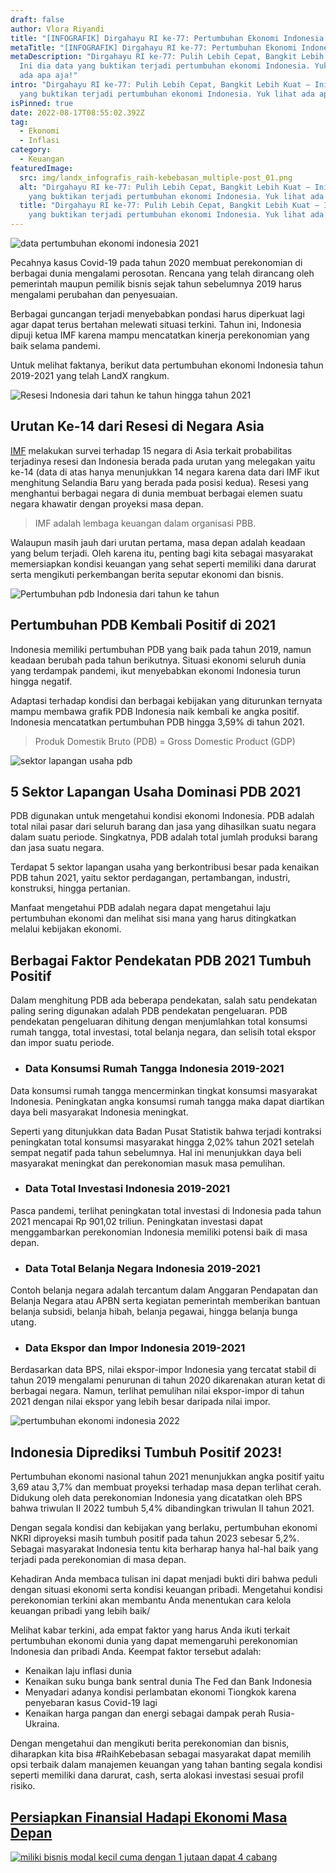 ```yaml
---
draft: false
author: Vlora Riyandi
title: "[INFOGRAFIK] Dirgahayu RI ke-77: Pertumbuhan Ekonomi Indonesia 2019-21"
metaTitle: "[INFOGRAFIK] Dirgahayu RI ke-77: Pertumbuhan Ekonomi Indonesia 2019-21"
metaDescription: "Dirgahayu RI ke-77: Pulih Lebih Cepat, Bangkit Lebih Kuat –
  Ini dia data yang buktikan terjadi pertumbuhan ekonomi Indonesia. Yuk lihat
  ada apa aja!"
intro: "Dirgahayu RI ke-77: Pulih Lebih Cepat, Bangkit Lebih Kuat – Ini dia data
  yang buktikan terjadi pertumbuhan ekonomi Indonesia. Yuk lihat ada apa aja!"
isPinned: true
date: 2022-08-17T08:55:02.392Z
tag:
  - Ekonomi
  - Inflasi
category:
  - Keuangan
featuredImage:
  src: img/landx_infografis_raih-kebebasan_multiple-post_01.png
  alt: "Dirgahayu RI ke-77: Pulih Lebih Cepat, Bangkit Lebih Kuat – Ini dia data
    yang buktikan terjadi pertumbuhan ekonomi Indonesia. Yuk lihat ada apa aja!"
  title: "Dirgahayu RI ke-77: Pulih Lebih Cepat, Bangkit Lebih Kuat – Ini dia data
    yang buktikan terjadi pertumbuhan ekonomi Indonesia. Yuk lihat ada apa aja!"
---
```

![data pertumbuhan ekonomi indonesia 2021](https://cdn.discordapp.com/attachments/913745757100711946/1009382662986793020/LandX_Infografis_Raih-Kebebasan_17-agustus.png "Pertumbuhan ekonomi Indonesia dari Tahun ke tahun")

Pecahnya kasus Covid-19 pada tahun 2020 membuat perekonomian di berbagai dunia mengalami perosotan. Rencana yang telah dirancang oleh pemerintah maupun pemilik bisnis sejak tahun sebelumnya 2019 harus mengalami perubahan dan penyesuaian.

Berbagai guncangan terjadi menyebabkan pondasi harus diperkuat lagi agar dapat terus bertahan melewati situasi terkini. Tahun ini, Indonesia dipuji ketua IMF karena mampu mencatatkan kinerja perekonomian yang baik selama pandemi.

Untuk melihat faktanya, berikut data pertumbuhan ekonomi Indonesia tahun 2019-2021 yang telah LandX rangkum.

![Resesi Indonesia dari tahun ke tahun hingga tahun 2021](img/landx_infografis_raih-kebebasan_multiple-post_02.png "ancaman resesi indonesia")

## Urutan Ke-14 dari Resesi di Negara Asia

[IMF](https://landx.id/blog/apa-itu-imf-kegiatan-tujuan-dan-tanggapan-imf-terhadap-indonesia/) melakukan survei terhadap 15 negara di Asia terkait probabilitas terjadinya resesi dan Indonesia berada pada urutan yang melegakan yaitu ke-14 (data di atas hanya menunjukkan 14 negara karena data dari IMF ikut menghitung Selandia Baru yang berada pada posisi kedua). Resesi yang menghantui berbagai negara di dunia membuat berbagai elemen suatu negara khawatir dengan proyeksi masa depan.

> IMF adalah lembaga keuangan dalam organisasi PBB.

Walaupun masih jauh dari urutan pertama, masa depan adalah keadaan yang belum terjadi. Oleh karena itu, penting bagi kita sebagai masyarakat memersiapkan kondisi keuangan yang sehat seperti memiliki dana darurat serta mengikuti perkembangan berita seputar ekonomi dan bisnis.

![Pertumbuhan pdb Indonesia dari tahun ke tahun](img/landx_infografis_raih-kebebasan_multiple-post_04.png "Pertumbuhan PBD Indonesia pasca pandemi")

## Pertumbuhan PDB Kembali Positif di 2021

Indonesia memiliki pertumbuhan PDB yang baik pada tahun 2019, namun keadaan berubah pada tahun berikutnya. Situasi ekonomi seluruh dunia yang terdampak pandemi, ikut menyebabkan ekonomi Indonesia turun hingga negatif.

Adaptasi terhadap kondisi dan berbagai kebijakan yang diturunkan ternyata mampu membawa grafik PDB Indonesia naik kembali ke angka positif. Indonesia mencatatkan pertumbuhan PDB hingga 3,59% di tahun 2021.

> Produk Domestik Bruto (PDB) = Gross Domestic Product (GDP)

![sektor lapangan usaha pdb](img/landx_infografis_raih-kebebasan_multiple-post_05.png "sektor lapangan usaha pdb 2021")

## 5 Sektor Lapangan Usaha Dominasi PDB 2021

PDB digunakan untuk mengetahui kondisi ekonomi Indonesia. PDB adalah total nilai pasar dari seluruh barang dan jasa yang dihasilkan suatu negara dalam suatu periode. Singkatnya, PDB adalah total jumlah produksi barang dan jasa suatu negara.

Terdapat 5 sektor lapangan usaha yang berkontribusi besar pada kenaikan PDB tahun 2021, yaitu sektor perdagangan, pertambangan, industri, konstruksi, hingga pertanian.

Manfaat mengetahui PDB adalah negara dapat mengetahui laju pertumbuhan ekonomi dan melihat sisi mana yang harus ditingkatkan melalui kebijakan ekonomi.

## Berbagai Faktor Pendekatan PDB 2021 Tumbuh Positif

Dalam menghitung PDB ada beberapa pendekatan, salah satu pendekatan paling sering digunakan adalah PDB pendekatan pengeluaran. PDB pendekatan pengeluaran dihitung dengan menjumlahkan total konsumsi rumah tangga, total investasi, total belanja negara, dan selisih total ekspor dan impor suatu periode.

* ### Data Konsumsi Rumah Tangga Indonesia 2019-2021

Data konsumsi rumah tangga mencerminkan tingkat konsumsi masyarakat Indonesia. Peningkatan angka konsumsi rumah tangga maka dapat diartikan daya beli masyarakat Indonesia meningkat. 

Seperti yang ditunjukkan data Badan Pusat Statistik bahwa terjadi kontraksi peningkatan total konsumsi masyarakat hingga 2,02% tahun 2021 setelah sempat negatif pada tahun sebelumnya. Hal ini menunjukkan daya beli masyarakat meningkat dan perekonomian masuk masa pemulihan.

* ### Data Total Investasi Indonesia 2019-2021

Pasca pandemi, terlihat peningkatan total investasi di Indonesia pada tahun 2021 mencapai Rp 901,02 triliun. Peningkatan investasi dapat menggambarkan perekonomian Indonesia memiliki potensi baik di masa depan.

* ### Data Total Belanja Negara Indonesia 2019-2021

Contoh belanja negara adalah tercantum dalam Anggaran Pendapatan dan Belanja Negara atau APBN serta kegiatan pemerintah memberikan bantuan belanja subsidi, belanja hibah, belanja pegawai, hingga belanja bunga utang. 

* ### Data Ekspor dan Impor Indonesia 2019-2021

Berdasarkan data BPS, nilai ekspor-impor Indonesia yang tercatat stabil di tahun 2019 mengalami penurunan di tahun 2020 dikarenakan aturan ketat di berbagai negara. Namun, terlihat pemulihan nilai ekspor-impor di tahun 2021 dengan nilai ekspor yang lebih besar daripada nilai impor.

![pertumbuhan ekonomi indonesia 2022](img/landx_infografis_raih-kebebasan_multiple-post_11.png "pertumbuhan ekonomi indonesia 2022")

## Indonesia Diprediksi Tumbuh Positif 2023!

Pertumbuhan ekonomi nasional tahun 2021 menunjukkan angka positif yaitu 3,69 atau 3,7% dan membuat proyeksi terhadap masa depan terlihat cerah. Didukung oleh data perekonomian Indonesia yang dicatatkan oleh BPS bahwa triwulan II 2022 tumbuh 5,4% dibandingkan triwulan II tahun 2021.

Dengan segala kondisi dan kebijakan yang berlaku, pertumbuhan ekonomi NKRI diproyeksi masih tumbuh positif pada tahun 2023 sebesar 5,2%. Sebagai masyarakat Indonesia tentu kita berharap hanya hal-hal baik yang terjadi pada perekonomian di masa depan.

Kehadiran Anda membaca tulisan ini dapat menjadi bukti diri bahwa peduli dengan situasi ekonomi serta kondisi keuangan pribadi. Mengetahui kondisi perekonomian terkini akan membantu Anda menentukan cara kelola keuangan pribadi yang lebih baik/

Melihat kabar terkini, ada empat faktor yang harus Anda ikuti terkait pertumbuhan ekonomi dunia yang dapat memengaruhi perekonomian Indonesia dan pribadi Anda. Keempat faktor tersebut adalah: 

* Kenaikan laju inflasi dunia
* Kenaikan suku bunga bank sentral dunia The Fed dan Bank Indonesia
* Menyadari adanya kondisi perlambatan ekonomi Tiongkok karena penyebaran kasus Covid-19 lagi
* Kenaikan harga pangan dan energi sebagai dampak perah Rusia-Ukraina.

Dengan mengetahui dan mengikuti berita perekonomian dan bisnis, diharapkan kita bisa #RaihKebebasan sebagai masyarakat dapat memilih opsi terbaik dalam manajemen keuangan yang tahan banting segala kondisi seperti memiliki dana darurat, cash, serta alokasi investasi sesuai profil risiko.

## [Persiapkan Finansial Hadapi Ekonomi Masa Depan](https://landx.id/project/?utm_source=Blog&utm_medium=organic+keyword&utm_campaign=blog&utm_id=Blog)

<!--StartFragment-->

[![miliki bisnis modal kecil cuma dengan 1 jutaan dapat 4 cabang ](https://accountgram-production.sfo2.cdn.digitaloceanspaces.com/landx_ghost/2021/11/jadi-owner-bisnis-hanya-1-jutaan-dengan-cuan-yang-sangat-menjanjikan.png)](https://landx.id/project/?utm_source=Blog&utm_medium=organic+keyword&utm_campaign=blog&utm_id=Blog)

<!--EndFragment-->